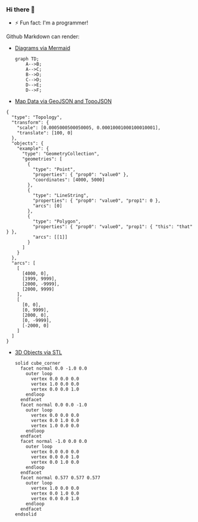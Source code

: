 ### Hi there 👋

- ⚡ Fun fact: I'm a programmer!

<!--
**johnhenry/johnhenry** is a ✨ _special_ ✨ repository because its `README.md` (this file) appears on your GitHub profile.

Here are some ideas to get you started:

- 🔭 I’m currently working on ...
- 🌱 I’m currently learning ...
- 👯 I’m looking to collaborate on ...
- 🤔 I’m looking for help with ...
- 💬 Ask me about ...
- 📫 How to reach me: ...
- 😄 Pronouns: ...
-->

<form>

Github Markdown can render:

- [Diagrams via Mermaid](https://docs.github.com/en/get-started/writing-on-github/working-with-advanced-formatting/creating-diagrams#creating-mermaid-diagrams)
  ```mermaid
  graph TD;
      A-->B;
      A-->C;
      B-->D;
      C-->D;
      D-->E;
      D-->F;
  ```
- [Map Data via GeoJSON and TopoJSON](https://docs.github.com/en/get-started/writing-on-github/working-with-advanced-formatting/creating-diagrams#using-geojson)
<!--   
  ```geojson
  {
    "type": "Polygon",
    "coordinates": [
        [
            [-90,30],
            [-90,35],
            [-90,35],
            [-85,35],
            [-85,30]
        ]
    ]
  }
  ``` -->
  ```topojson
  {
    "type": "Topology",
    "transform": {
      "scale": [0.0005000500050005, 0.00010001000100010001],
      "translate": [100, 0]
    },
    "objects": {
      "example": {
        "type": "GeometryCollection",
        "geometries": [
          {
            "type": "Point",
            "properties": { "prop0": "value0" },
            "coordinates": [4000, 5000]
          },
          {
            "type": "LineString",
            "properties": { "prop0": "value0", "prop1": 0 },
            "arcs": [0]
          },
          {
            "type": "Polygon",
            "properties": { "prop0": "value0", "prop1": { "this": "that" } },
            "arcs": [[1]]
          }
        ]
      }
    },
    "arcs": [
      [
        [4000, 0],
        [1999, 9999],
        [2000, -9999],
        [2000, 9999]
      ],
      [
        [0, 0],
        [0, 9999],
        [2000, 0],
        [0, -9999],
        [-2000, 0]
      ]
    ]
  }
  ```
- [3D Objects via STL](https://docs.github.com/en/get-started/writing-on-github/working-with-advanced-formatting/creating-diagrams#creating-stl-3d-models)
  ```stl
  solid cube_corner
    facet normal 0.0 -1.0 0.0
      outer loop
        vertex 0.0 0.0 0.0
        vertex 1.0 0.0 0.0
        vertex 0.0 0.0 1.0
      endloop
    endfacet
    facet normal 0.0 0.0 -1.0
      outer loop
        vertex 0.0 0.0 0.0
        vertex 0.0 1.0 0.0
        vertex 1.0 0.0 0.0
      endloop
    endfacet
    facet normal -1.0 0.0 0.0
      outer loop
        vertex 0.0 0.0 0.0
        vertex 0.0 0.0 1.0
        vertex 0.0 1.0 0.0
      endloop
    endfacet
    facet normal 0.577 0.577 0.577
      outer loop
        vertex 1.0 0.0 0.0
        vertex 0.0 1.0 0.0
        vertex 0.0 0.0 1.0
      endloop
    endfacet
  endsolid
  ```
